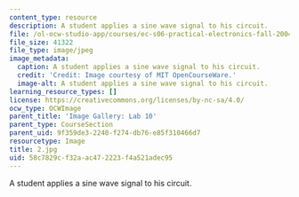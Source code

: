 ```yaml
---
content_type: resource
description: A student applies a sine wave signal to his circuit.
file: /ol-ocw-studio-app/courses/ec-s06-practical-electronics-fall-2004/58c7829cf32aac472223f4a521adec95_2.jpg
file_size: 41322
file_type: image/jpeg
image_metadata:
  caption: A student applies a sine wave signal to his circuit.
  credit: 'Credit: Image courtesy of MIT OpenCourseWare.'
  image-alt: A student applies a sine wave signal to his circuit.
learning_resource_types: []
license: https://creativecommons.org/licenses/by-nc-sa/4.0/
ocw_type: OCWImage
parent_title: 'Image Gallery: Lab 10'
parent_type: CourseSection
parent_uid: 9f359de3-2240-f274-db76-e85f310466d7
resourcetype: Image
title: 2.jpg
uid: 58c7829c-f32a-ac47-2223-f4a521adec95
---
```

A student applies a sine wave signal to his circuit.